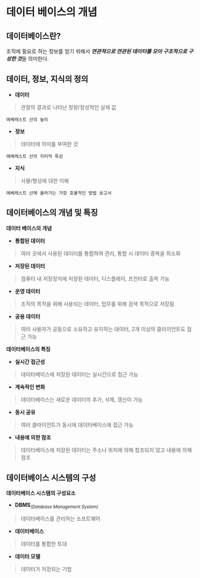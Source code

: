 # 데이터 베이스의 개념


## 데이터베이스란?
조직에 필요로 하는 정보를 얻기 위해서
***연관적으로 연관된 데이터를 모아 구조적으로 구성한 것***을 의미한다.


## 데이터, 정보, 지식의 정의

- **데이터**
> 관찰의 결과로 나타난 정량/정성적인 실제 값

`에베레스트 산의 높이`

- **정보**
> 데이터에 의미를 부여한 것 

`에베레스트 산의 지리적 특성`

- **지식**
> 사물/형상에 대한 이해 

`에베레스트 산에 올라가는 가장 효율적인 방법 보고서`


## 데이터베이스의 개념 및 특징
**데이터 베이스의 개념**

- **통합된 데이터**
> 여러 곳에서 사용된 데이터를 통합하여 관리, 통합 시 데이터 중복을 최소화

- **저장된 데이터**
> 컴퓨터 내 저장장치에 저장된 데이터, 디스플레이, 프린터로 출력 가능

- **운영 데이터**
> 조직의 목적을 위해 사용되는 데이터, 업무를 위해 검색 목적으로 저장됨

- **공용 데이터**
> 여러 사용자가 공동으로 소유하고 유지하는 데이터, 2개 이상의 클라이언트도 접근 가능


**데이터베이스의 특징**

- **실시간 접근성**
> 데이터베이스에 저장된 데이터는 실시간으로 접근 가능

- **계속적인 변화**
> 데이터베이스는 새로운 데이터의 추가, 삭제, 갱신이 가능

- **동시 공유**
> 여러 클라이언트가 동시에 데이터베이스에 접근 가능

- **내용에 의한 참조**
> 데이터베이스에 저장된 데이터는 주소나 위치에 의해 참조되지 않고 내용에 의해 참조


## 데이터베이스 시스템의 구성
**데이터베이스 시스템의 구성요소**

- **DBMS**<sub>_(Database Management System)_</sub>
> 데이터베이스를 관리하는 소프트웨어

- **데이터베이스**
> 데이터를 통합한 토대

- **데이터 모델**
> 데이터가 저장되는 기법




